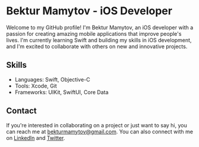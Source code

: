 # Bektur Mamytov - iOS Developer

Welcome to my GitHub profile! I'm Bektur Mamytov, an iOS developer with a passion for creating amazing mobile applications that improve people's lives. I'm currently learning Swift and building my skills in iOS development, and I'm excited to collaborate with others on new and innovative projects.

## Skills
- Languages: Swift, Objective-C
- Tools: Xcode, Git
- Frameworks: UIKit, SwiftUI, Core Data

## Contact
If you're interested in collaborating on a project or just want to say hi, you can reach me at bekturmamytov@gmail.com. You can also connect with me on [LinkedIn](https://www.linkedin.com/in/bekturmamytov/) and [Twitter](https://twitter.com/bekturmamytov).
